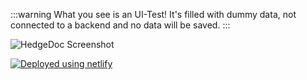 <!--
SPDX-FileCopyrightText: 2021 The HedgeDoc developers (see AUTHORS file)

SPDX-License-Identifier: CC-BY-SA-4.0
-->

:::warning
What you see is an UI-Test! It's filled with dummy data, not connected to a backend and no data will be saved.
:::

![HedgeDoc Screenshot](/mock-backend/public/screenshot.png)

[![Deployed using netlify](https://www.netlify.com/img/global/badges/netlify-color-accent.svg)](https://www.netlify.com)
